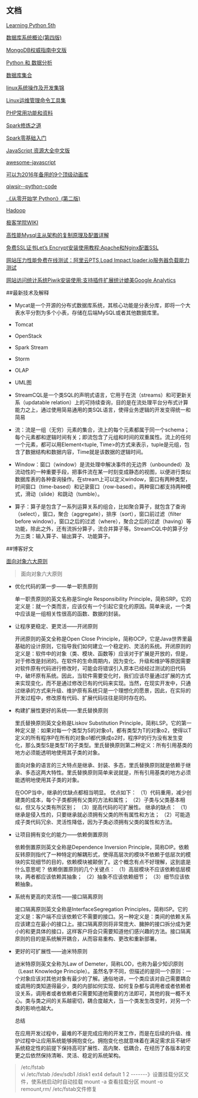 ## 文档

[Learning Python 5th](http://download.csdn.net/download/szhyu/9183859  "内容很多很全也可以做工具书")

[数据库系统概论(第四版)](http://download.csdn.net/detail/tianyalangz/9373904 "全面地阐述数据库系统的基础理论、基本技术和基本方法。全书分为4篇17章。基础篇包括绪论、关系数据库、关系数据库标准语言SQL、数据库安全性和数据库完整性,共5章;设计与应用开发篇包括关系数据理论、数据库设计和数据库编程,共3章;系统篇包括关系查询处理和查询优化、数据库恢复技术、并发控制和数据库管理系统,共4章;新技术篇包括数据库技术新发展、分布式数据库系统、对象关系数据库系统、XML数据库和数据仓库与联机分析处理技术,共5章")

[MongoDB权威指南中文版](http://download.csdn.net/detail/tianyalangz/9376034 "mangoDB作为一个轻量型数据库，在很多公司开发项目的过程中发挥了很大的作用")

[Python 和 数据分析](http://download.csdn.net/album/detail/2335 "利用Python进行数据分析处理系列学习书籍 包括Python基础,numpy,scipy,pandas,matplotlib,scikit-learn等 内容很多,根据需要自己选择")

[数据库集合](http://download.csdn.net/album/detail/2894 "可以说信息科学技术的发展史就是数据库的发展史，数据库在我们的开发项目过程中起到了基础性作用，在寻找数据库的学习方法时，必要的好的书籍是必不可少的，我想，这些书籍一定是经典的，因为之所以为经典，正是其魅力的展现。")

[linux系统操作及开发集锦](http://download.csdn.net/album/detail/2855 "Linux系统命令行基本操作 ，linux从入门到精通，高性能Linux服务器构建实战，linux操作系统原理及应用详解，LINUX认证权威指南-第三版 ，linux shell 编程详解，SUSE Linux 10宝典 ，Redhat centos宝典 ，Linux TCP IP 协议栈分析 ，linux网络编程详解 ，Linux应用程序开发详解，Linux+C函数库参考手册，Linux下C语言开发集锦 ，linux系统编程-中文版，Linux内核源码剖析")

[Linux运维管理命令工具集](http://download.csdn.net/album/detail/2875 "linux运维人员在工作过程中总结的常用命令工具文档，在运维及Linux Shell脚本编写过程中用到的常用命令的参数说明，同时尽量添加对应的实例，可以当参考书收藏使用。")

[PHP常用功能和资料](http://download.csdn.net/album/detail/2649 "做过PHP开发的程序员应该清楚，PHP中有很多内置的功能，掌握了它们，可以帮助你在做PHP开发时更加得心应手")

[Spark修炼之道](http://blog.csdn.net/lovehuangjiaju/article/details/49965857 "专注于Scala语言、Hadoop及Spark大数据处理技术")

[Spark零基础入门](http://edu.csdn.net/courses/o317_s323 )

[JavaScript 资源大全中文版](http://gold.xitu.io/entry/5677d34700b0bf37ccc8f431 "我想很多程序员应该记得 GitHub 上有一个 Awesome - XXX 系列的资源整理。awesome-javascript 是 sorrycc 发起维护的 JS 资源列表，内容包括：包管理器、加载器、测试框架、运行器、QA、MVC框架和库、模板引擎、数据可视化、时间轴、编辑器等等")

[awesome-javascript](https://github.com/sorrycc/awesome-javascript)

[可以为2016年备用的9个顶级动画库](http://info.9iphp.com/top-9-animation-libraries-use-2016/ "2015年出现了很多开源的动画库，今天我们就在易用性、功能及流行度上，来盘点其中9个顶级的动画库。")

[qiwsir--python-code](https://github.com/qiwsir )

[《从零开始学 Python》(第二版)](http://wiki.jikexueyuan.com/project/start-learning-python/01.html)

[Hadoop](http://wiki.jikexueyuan.com/project/hadoop/ 'Hadoop各个组件的基本原理')

[极客学院WIKI](http://wiki.jikexueyuan.com/)

[高性能Mysql主从架构的复制原理及配置详解](http://blog.csdn.net/hguisu/article/details/7325124)

[免费SSL证书Let’s Encrypt安装使用教程:Apache和Nginx配置SSL](http://www.07net01.com/2015/12/1024786.html)

[网站压力性能免费在线测试：阿里云PTS,Load Impact,loader.io服务器负载能力测试](http://www.07net01.com/2016/01/1077622.html)

[网站访问统计系统Piwik安装使用:支持插件扩展统计媲美Google Analytics](http://www.07net01.com/2015/12/1060073.html)

##最新技术及解释

* Mycat是一个开源的分布式数据库系统，其核心功能是分表分库，即将一个大表水平分割为多个小表，存储在后端MySQL或者其他数据库里。

* Tomcat

* OpenStack

* Spark Stream

* Storm

* OLAP

* UML图

* StreamCQL是一个类SQL的声明式语言，它用于在流（streams）和可更新关系（updatable relation）上的可持续查询，目的是在流处理平台分布式计算能力之上，通过使用简易通用的类SQL语言，使得业务逻辑的开发变得统一和简易

* 流：流是一组（无穷）元素的集合，流上的每个元素都属于同一个schema；每个元素都和逻辑时间有关；即流包含了元组和时间的双重属性。流上的任何一个元素，都可以用Element<tuple, Time>的方式来表示，tuple是元组，包含了数据结构和数据内容，Time就是该数据的逻辑时间。
* Window：窗口（window）是流处理中解决事件的无边界（unbounded）及流动性的一种重要手段，把事件流在某一时刻变成静态的视图，以便进行类似数据库表的各种查询操作。在stream上可以定义window，窗口有两种类型，时间窗口（time-based）和记录窗口（row-based）。两种窗口都支持两种模式，滑动（slide）和跳动（tumble）。
* 算子：算子是包含了一系列运算关系的组合，比如聚合算子，就包含了查询（select），窗口，聚合（aggregate），排序（sort），窗口前过滤（filter before window），窗口之后的过滤（where），聚合之后的过滤（having）等功能，除此之外，还有流拆分算子，流合并算子等。StreamCQL中的算子分为三类：输入算子、输出算子、功能算子。


##博客好文

[面向对象六大原则](http://blog.csdn.net/bboyfeiyu/article/details/50103471)

>面向对象六大原则

* 优化代码的第一步——单一职责原则

	单一职责原则的英文名称是Single Responsibility Principle，简称SRP。它的定义是：就一个类而言，应该仅有一个引起它变化的原因。简单来说，一个类中应该是一组相关性很高的函数、数据的封装。

* 让程序更稳定、更灵活——开闭原则

	开闭原则的英文全称是Open Close Principle，简称OCP，它是Java世界里最基础的设计原则，它指导我们如何建立一个稳定的、灵活的系统。开闭原则的定义是：软件中的对象（类、模块、函数等）应该对于扩展是开放的，但是，对于修改是封闭的。在软件的生命周期内，因为变化、升级和维护等原因需要对软件原有代码进行修改时，可能会将错误引入原本已经经过测试的旧代码中，破坏原有系统。因此，当软件需要变化时，我们应该尽量通过扩展的方式来实现变化，而不是通过修改已有的代码来实现。当然，在现实开发中，只通过继承的方式来升级、维护原有系统只是一个理想化的愿景，因此，在实际的开发过程中，修改原有代码、扩展代码往往是同时存在的。

* 构建扩展性更好的系统——里氏替换原则

	里氏替换原则英文全称是Liskov Substitution Principle，简称LSP。它的第一种定义是：如果对每一个类型为S的对象o1，都有类型为T的对象o2，使得以T定义的所有程序P在所有的对象o1都代换成o2时，程序P的行为没有发生变化，那么类型S是类型T的子类型。里氏替换原则第二种定义：所有引用基类的地方必须能透明地使用其子类的对象。
	
	面向对象的语言的三大特点是继承、封装、多态，里氏替换原则就是依赖于继承、多态这两大特性。里氏替换原则简单来说就是，所有引用基类的地方必须能透明地使用其子类的对象。

	在OOP当中，继承的优缺点都相当明显。 
	优点如下：
	（1）代码重用，减少创建类的成本，每个子类都拥有父类的方法和属性；
	（2）子类与父类基本相似，但又与父类有所区别；
	（3）提高代码的可扩展性。
	继承的缺点：
	（1）继承是侵入性的，只要继承就必须拥有父类的所有属性和方法；
	（2）可能造成子类代码冗余、灵活性降低，因为子类必须拥有父类的属性和方法。

* 让项目拥有变化的能力——依赖倒置原则

	依赖倒置原则英文全称是Dependence Inversion Principle，简称DIP。依赖反转原则指代了一种特定的解耦形式，使得高层次的模块不依赖于低层次的模块的实现细节的目的，依赖模块被颠倒了。这个概念有点不好理解，这到底是什么意思呢？ 
	依赖倒置原则的几个关键点：
	（1）高层模块不应该依赖低层模块，两者都应该依赖其抽象；
	（2）抽象不应该依赖细节；
	（3）细节应该依赖抽象。

* 系统有更高的灵活性——接口隔离原则

	接口隔离原则英文全称是InterfaceSegregation Principles，简称ISP。它的定义是：客户端不应该依赖它不需要的接口。另一种定义是：类间的依赖关系应该建立在最小的接口上。接口隔离原则将非常庞大、臃肿的接口拆分成为更小的和更具体的接口，这样客户将会只需要知道他们感兴趣的方法。接口隔离原则的目的是系统解开耦合，从而容易重构、更改和重新部署。

* 更好的可扩展性——迪米特原则

	迪米特原则英文全称为Law of Demeter，简称LOD，也称为最少知识原则（Least Knowledge Principle）。虽然名字不同，但描述的是同一个原则：一个对象应该对其他对象有最少的了解。通俗地讲，一个类应该对自己需要耦合或调用的类知道得最少，类的内部如何实现、如何复杂都与调用者或者依赖者没关系，调用者或者依赖者只需要知道他需要的方法即可，其他的我一概不关心。类与类之间的关系越密切，耦合度越大，当一个类发生改变时，对另一个类的影响也越大。

	总结

	在应用开发过程中，最难的不是完成应用的开发工作，而是在后续的升级、维护过程中让应用系统能够拥抱变化。拥抱变化也就意味着在满足需求且不破坏系统稳定性的前提下保持高可扩展性、高内聚、低耦合，在经历了各版本的变更之后依然保持清晰、灵活、稳定的系统架构。

	




























>/etc/fstab    
vi /etc/fstab 
/dev/sdb1     /disk1    ext4       default     1   2        -------》设置挂载分区文件，使系统启动时自动挂载
mount   -a    查看挂载分区
mount  -o   remount,rm/       /etc/fstab文件修复

